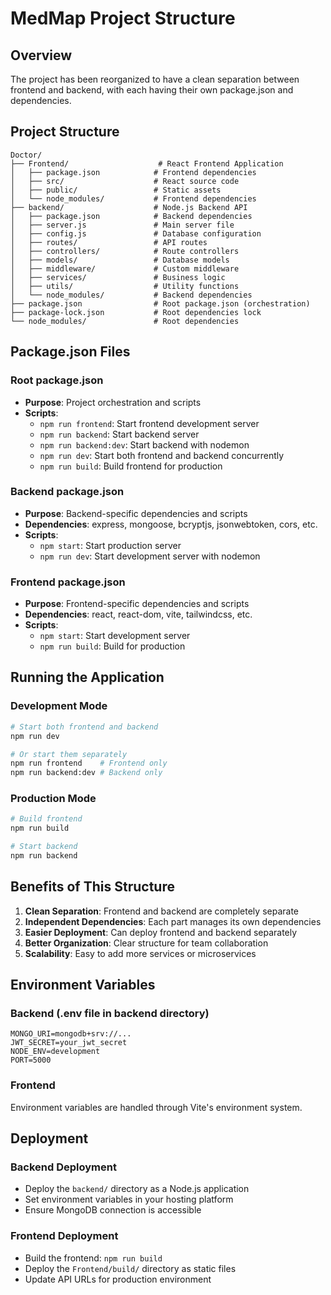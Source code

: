 # MedMap Project Structure

## Overview
The project has been reorganized to have a clean separation between frontend and backend, with each having their own package.json and dependencies.

## Project Structure

```
Doctor/
├── Frontend/                    # React Frontend Application
│   ├── package.json            # Frontend dependencies
│   ├── src/                    # React source code
│   ├── public/                 # Static assets
│   └── node_modules/           # Frontend dependencies
├── backend/                    # Node.js Backend API
│   ├── package.json            # Backend dependencies
│   ├── server.js               # Main server file
│   ├── config.js               # Database configuration
│   ├── routes/                 # API routes
│   ├── controllers/            # Route controllers
│   ├── models/                 # Database models
│   ├── middleware/             # Custom middleware
│   ├── services/               # Business logic
│   ├── utils/                  # Utility functions
│   └── node_modules/           # Backend dependencies
├── package.json                # Root package.json (orchestration)
├── package-lock.json           # Root dependencies lock
└── node_modules/               # Root dependencies
```

## Package.json Files

### Root package.json
- **Purpose**: Project orchestration and scripts
- **Scripts**:
  - `npm run frontend`: Start frontend development server
  - `npm run backend`: Start backend server
  - `npm run backend:dev`: Start backend with nodemon
  - `npm run dev`: Start both frontend and backend concurrently
  - `npm run build`: Build frontend for production

### Backend package.json
- **Purpose**: Backend-specific dependencies and scripts
- **Dependencies**: express, mongoose, bcryptjs, jsonwebtoken, cors, etc.
- **Scripts**:
  - `npm start`: Start production server
  - `npm run dev`: Start development server with nodemon

### Frontend package.json
- **Purpose**: Frontend-specific dependencies and scripts
- **Dependencies**: react, react-dom, vite, tailwindcss, etc.
- **Scripts**:
  - `npm start`: Start development server
  - `npm run build`: Build for production

## Running the Application

### Development Mode
```bash
# Start both frontend and backend
npm run dev

# Or start them separately
npm run frontend    # Frontend only
npm run backend:dev # Backend only
```

### Production Mode
```bash
# Build frontend
npm run build

# Start backend
npm run backend
```

## Benefits of This Structure

1. **Clean Separation**: Frontend and backend are completely separate
2. **Independent Dependencies**: Each part manages its own dependencies
3. **Easier Deployment**: Can deploy frontend and backend separately
4. **Better Organization**: Clear structure for team collaboration
5. **Scalability**: Easy to add more services or microservices

## Environment Variables

### Backend (.env file in backend directory)
```
MONGO_URI=mongodb+srv://...
JWT_SECRET=your_jwt_secret
NODE_ENV=development
PORT=5000
```

### Frontend
Environment variables are handled through Vite's environment system.

## Deployment

### Backend Deployment
- Deploy the `backend/` directory as a Node.js application
- Set environment variables in your hosting platform
- Ensure MongoDB connection is accessible

### Frontend Deployment
- Build the frontend: `npm run build`
- Deploy the `Frontend/build/` directory as static files
- Update API URLs for production environment 